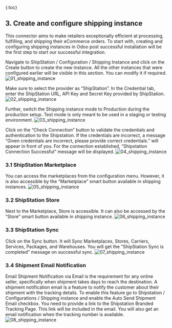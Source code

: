 {:toc}

## 3. Create and configure shipping instance
This connector aims to make retailers exceptionally efficient at processing, fulfilling, and shipping their eCommerce orders. To start with, creating and     configuring shipping instances in Odoo post successful installation will be the first step to start our successful integration. 

Navigate to ShipStation / Configuration / Shipping Instance and click on the Create button to create the new instance. All the other instances that were configured earlier will be visible in this section. You can modify it if required.
![01_shipping_instance](03_shipping_instance/images/01_shipping_instance.png)

Make sure to select the provider as “ShipStation”. In the Credential tab, enter the ShipStation URL, API Key and Secret Key provided by ShipStation.
![02_shipping_instance](03_shipping_instance/images/02_shipping_instance.png)

Further, switch the Shipping instance mode to Production during the production setup. Test mode is only meant to be used in a staging or testing environment.
![03_shipping_instance](03_shipping_instance/images/03_shipping_instance.png)

Click on the “Check Connection” button to validate the credentials and authentication to the Shipstation. If the credentials are incorrect, a message “Given credentials are incorrect, please provide correct credentials.” will appear in front of you. For the connection established, “Shipstation Connection Successful” message will be displayed.
![04_shipping_instance](03_shipping_instance/images/04_shipping_instance.png)

<!------------------------------------------------------------------------------------------------------------------------------->

### 3.1 ShipStation Marketplace
You can access the marketplaces from the configuration menu. However, it is also accessible by the “Marketplace” smart button available in shipping instances.
![05_shipping_instance](03_shipping_instance/images/05_shipping_instance.png)

<!------------------------------------------------------------------------------------------------------------------------------->

### 3.2 ShipStation Store
Next to the Marketplace, Store is accessible. It can also be accessed by the “Store” smart button available in shipping instance.
![06_shipping_instance](03_shipping_instance/images/06_shipping_instance.png)

<!------------------------------------------------------------------------------------------------------------------------------->

### 3.3 ShipStation Sync
Click on the Sync button. It will Sync Marketplaces, Stores, Carriers, Services, Packages, and Warehouses. You will get the “ShipStation Sync is completed” message on successful sync.
![07_shipping_instance](03_shipping_instance/images/07_shipping_instance.png)

<!------------------------------------------------------------------------------------------------------------------------------->

### 3.4 Shipment Email Notification
Email Shipment Notification via Email is the requirement for any online seller, specifically when shipment takes days to reach the destination. A shipment notification email is a feature to notify the customer about their shipment with the tracking details. To enable this feature go to Shipstation / Configurations / Shipping instance and enable the Auto Send Shipment Email checkbox. You need to provide a link to the Shipstation Branded Tracking Page. This link will be included in the email. You will also get an email notification when the tracking number is available.
![08_shipping_instance](03_shipping_instance/images/08_shipping_instance.png)

<!------------------------------------------------------------------------------------------------------------------------------->
